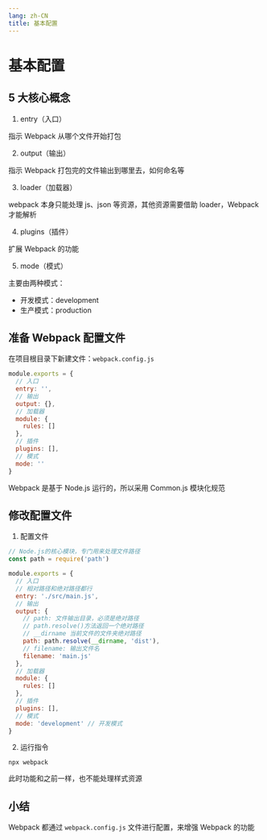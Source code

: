 ```yaml
---
lang: zh-CN
title: 基本配置
---
```


# 基本配置

## 5 大核心概念

1. entry（入口）

指示 Webpack 从哪个文件开始打包

2. output（输出）

指示 Webpack 打包完的文件输出到哪里去，如何命名等

3. loader（加载器）

webpack 本身只能处理 js、json 等资源，其他资源需要借助 loader，Webpack 才能解析

4. plugins（插件）

扩展 Webpack 的功能

5. mode（模式）

主要由两种模式：

- 开发模式：development
- 生产模式：production

## 准备 Webpack 配置文件

在项目根目录下新建文件：`webpack.config.js`

```js
module.exports = {
  // 入口
  entry: '',
  // 输出
  output: {},
  // 加载器
  module: {
    rules: []
  },
  // 插件
  plugins: [],
  // 模式
  mode: ''
}
```

Webpack 是基于 Node.js 运行的，所以采用 Common.js 模块化规范

## 修改配置文件

1. 配置文件

```js
// Node.js的核心模块，专门用来处理文件路径
const path = require('path')

module.exports = {
  // 入口
  // 相对路径和绝对路径都行
  entry: './src/main.js',
  // 输出
  output: {
    // path: 文件输出目录，必须是绝对路径
    // path.resolve()方法返回一个绝对路径
    // __dirname 当前文件的文件夹绝对路径
    path: path.resolve(__dirname, 'dist'),
    // filename: 输出文件名
    filename: 'main.js'
  },
  // 加载器
  module: {
    rules: []
  },
  // 插件
  plugins: [],
  // 模式
  mode: 'development' // 开发模式
}
```

2. 运行指令

```:no-line-numbers
npx webpack
```

此时功能和之前一样，也不能处理样式资源

## 小结

Webpack 都通过 `webpack.config.js` 文件进行配置，来增强 Webpack 的功能
